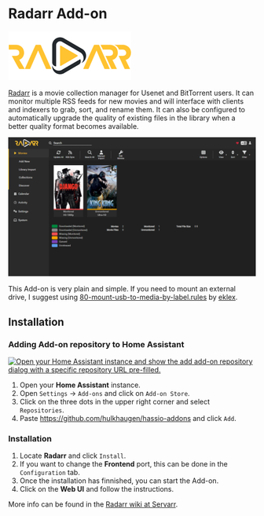 # Radarr Add-on

![image](https://raw.githubusercontent.com/hulkhaugen/hassio-addons/main/radarr/logo.png)

[Radarr](https://radarr.video/) is a movie collection manager for Usenet and BitTorrent users. It can monitor multiple RSS feeds for new movies and will interface with clients and indexers to grab, sort, and rename them. It can also be configured to automatically upgrade the quality of existing files in the library when a better quality format becomes available.

![image](https://raw.githubusercontent.com/hulkhaugen/hassio-addons/main/radarr/screenshot.png)

This Add-on is very plain and simple. If you need to mount an external drive, I suggest using [80-mount-usb-to-media-by-label.rules](https://gist.github.com/eklex/c5fac345de5be9d9bc420510617c86b5) by [eklex](https://github.com/eklex). 

## Installation

### Adding Add-on repository to Home Assistant

[![Open your Home Assistant instance and show the add add-on repository dialog with a specific repository URL pre-filled.](https://my.home-assistant.io/badges/supervisor_add_addon_repository.svg)](https://my.home-assistant.io/redirect/supervisor_add_addon_repository/?repository_url=https%3A%2F%2Fgithub.com%2Fhulkhaugen%2Fhassio-addons)

1. Open your **Home Assistant** instance.
2. Open `Settings` -> `Add-ons` and click on `Add-on Store`.
3. Click on the three dots in the upper right corner and select `Repositories`.
4. Paste https://github.com/hulkhaugen/hassio-addons and click `Add`.

### Installation
1. Locate **Radarr** and click `Install`.
2. If you want to change the **Frontend** port, this can be done in the `Configuration` tab.
3. Once the installation has finnished, you can start the Add-on.
4. Click on the **Web UI** and follow the instructions.

More info can be found in the [Radarr wiki at Servarr](https://wiki.servarr.com/radarr).
